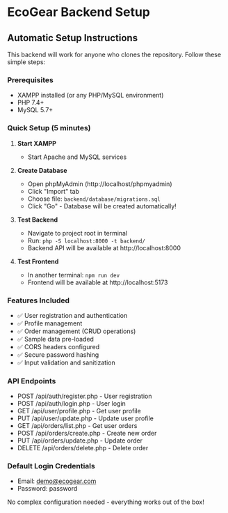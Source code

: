# EcoGear Backend Setup

## Automatic Setup Instructions

This backend will work for anyone who clones the repository. Follow these simple steps:

### Prerequisites
- XAMPP installed (or any PHP/MySQL environment)
- PHP 7.4+ 
- MySQL 5.7+

### Quick Setup (5 minutes)

1. **Start XAMPP**
   - Start Apache and MySQL services

2. **Create Database**
   - Open phpMyAdmin (http://localhost/phpmyadmin)
   - Click "Import" tab
   - Choose file: `backend/database/migrations.sql`
   - Click "Go" - Database will be created automatically!

3. **Test Backend**
   - Navigate to project root in terminal
   - Run: `php -S localhost:8000 -t backend/`
   - Backend API will be available at http://localhost:8000

4. **Test Frontend**
   - In another terminal: `npm run dev`
   - Frontend will be available at http://localhost:5173

### Features Included
- ✅ User registration and authentication
- ✅ Profile management
- ✅ Order management (CRUD operations)
- ✅ Sample data pre-loaded
- ✅ CORS headers configured
- ✅ Secure password hashing
- ✅ Input validation and sanitization

### API Endpoints
- POST /api/auth/register.php - User registration
- POST /api/auth/login.php - User login
- GET /api/user/profile.php - Get user profile
- PUT /api/user/update.php - Update user profile
- GET /api/orders/list.php - Get user orders
- POST /api/orders/create.php - Create new order
- PUT /api/orders/update.php - Update order
- DELETE /api/orders/delete.php - Delete order

### Default Login Credentials
- Email: demo@ecogear.com
- Password: password

No complex configuration needed - everything works out of the box!